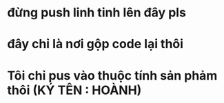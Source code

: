 # đừng push linh tinh lên đây pls
# đây chỉ là nơi gộp code lại thôi 
# Tôi chỉ pus vào thuộc tính sản phảm thôi (KÝ TÊN : HOÀNH)
